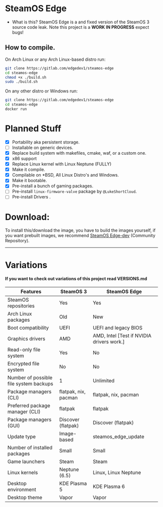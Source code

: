 # SteamOS Edge
- What is this?
SteamOS Edge is a and fixed version of the SteamOS 3 source code leak. Note this project is a **WORK IN PROGRESS** expect bugs!

## How to compile.
On Arch Linux or any Arch Linux-based distro run:
```bash
git clone https://gitlab.com/edgedev1/steamos-edge
cd steamos-edge
chmod +x ./build.sh
sudo ./build.sh
```
On any other distro or Windows run:
```bash
git clone https://gitlab.com/edgedev1/steamos-edge
cd steamos-edge
docker run
```

# Planned Stuff
- [X] Portability aka persistent storage.
- [ ] Installable on generic devices.
- [X] Replace build system with makefiles, cmake, waf, or a custom one.
- [X] x86 support 
- [X] Replace Linux kernel with Linux Neptune (FULLY)
- [X] Make it compile.
- [X] Compilable on *BSD, All Linux Distro's and Windows.
- [X] Make it bootable.
- [X] Pre-install a bunch of gaming packages.
- [ ] Pre-install `linux-firmware-valve` package by `@LukeShortCloud`.
- [ ] Pre-install Drivers .

# Download: 
To install this/download the image, you have to build the images yourself, if you want prebuilt images, we recommend [SteamOS Edge-dev](https://gitlab.com/VPeti11/steamos-edge-dev) (Community Repository).

---

# Variations
#### If you want to check out variations of this project read VERSIONS.md

| Features | SteamOS 3 | SteamOS Edge |
| --- | --- | --- |
| SteamOS repositories | Yes | Yes |
| Arch Linux packages | Old | New |
| Boot compatibility | UEFI | UEFI and legacy BIOS |
| Graphics drivers | AMD | AMD, Intel [Test if NVIDIA drivers work.] |
| Read-only file system | Yes | No |
| Encrypted file system | No | No |
| Number of possible file system backups | 1 | Unlimited |
| Package managers (CLI) | flatpak, nix, pacman | flatpak, nix, pacman  |
| Preferred package manager (CLI) | flatpak | flatpak |
| Package managers (GUI) | Discover (flatpak) | Discover (flatpak) |
| Update type | Image-based | steamos_edge_update |
| Number of installed packages | Small | Small |
| Game launchers | Steam | Steam |
| Linux kernels | Neptune (6.5) | Linux, Linux Neptune |
| Desktop environment | KDE Plasma 5 | KDE Plasma 6 |
| Desktop theme | Vapor | Vapor |
